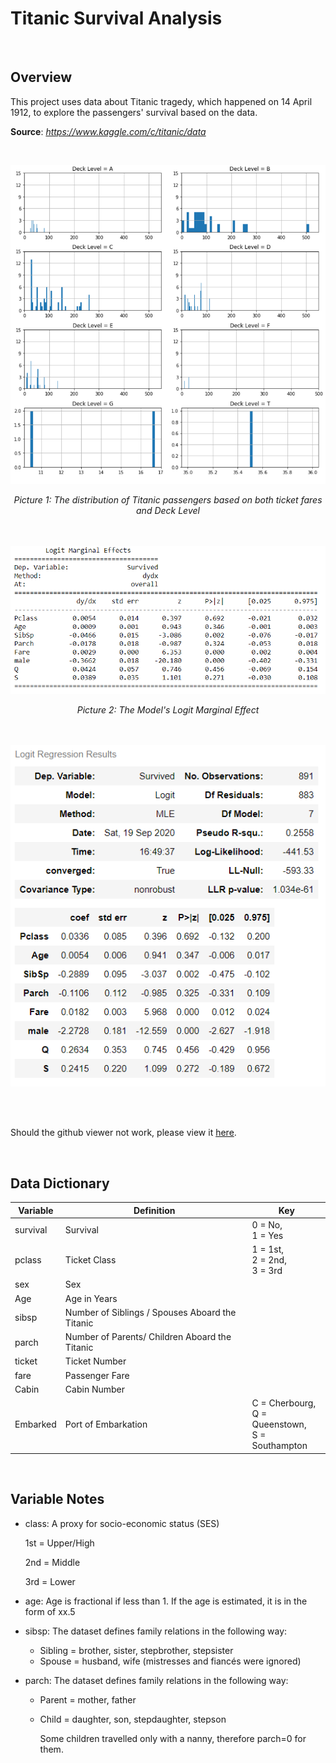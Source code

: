# <b>Titanic Survival Analysis</b>

<br>

## Overview

This project uses data about Titanic tragedy, which happened on 14 April 1912, to explore the passengers' survival based on the data. 

**Source**: *https://www.kaggle.com/c/titanic/data*

<br>

![](Deck_Facet_Grid.PNG)

<center><i>Picture 1: The distribution of Titanic passengers based on both ticket fares and Deck Level</i></center>

<br>

<br>

![](Logit_Marginal_Effect.PNG)

<center><i>Picture 2: The Model's Logit Marginal Effect</i></center>

<br>

<br>

![](Logit_Regression_Result.PNG)

<br>

<br>

Should the github viewer not work, please view it <a href='https://nbviewer.jupyter.org/github/fawiyogo001/Data-Science-Portfolio-Python/blob/master/Titanic%20Survival%20Analysis/Titanic%20Survival%20Analysis.ipynb'>here</a>.

<br>

## Data Dictionary

| Variable | Definition                                      | Key                                                         |
| -------- | ----------------------------------------------- | ----------------------------------------------------------- |
| survival | Survival                                        | 0 = No, <br />1 = Yes                                       |
| pclass   | Ticket Class                                    | 1 = 1st, <br />2 = 2nd, <br />3 = 3rd                       |
| sex      | Sex                                             |                                                             |
| Age      | Age in Years                                    |                                                             |
| sibsp    | Number of Siblings / Spouses Aboard the Titanic |                                                             |
| parch    | Number of Parents/ Children Aboard the Titanic  |                                                             |
| ticket   | Ticket Number                                   |                                                             |
| fare     | Passenger Fare                                  |                                                             |
| Cabin    | Cabin Number                                    |                                                             |
| Embarked | Port of Embarkation                             | C = Cherbourg, <br />Q = Queenstown,  <br />S = Southampton |

<br>

## Variable Notes

- class: A proxy for socio-economic status (SES)

  1st = Upper/High

  2nd = Middle

  3rd = Lower

- age: Age is fractional if less than 1. If the age is estimated, it is in the form of xx.5

- sibsp: The dataset defines family relations in the following way:

  - Sibling = brother, sister, stepbrother, stepsister
  - Spouse = husband, wife (mistresses and fiancés were ignored)

- parch: The dataset defines family relations in the following way:

  - Parent = mother, father

  - Child = daughter, son, stepdaughter, stepson

    Some children travelled only with a nanny, therefore parch=0 for them.

